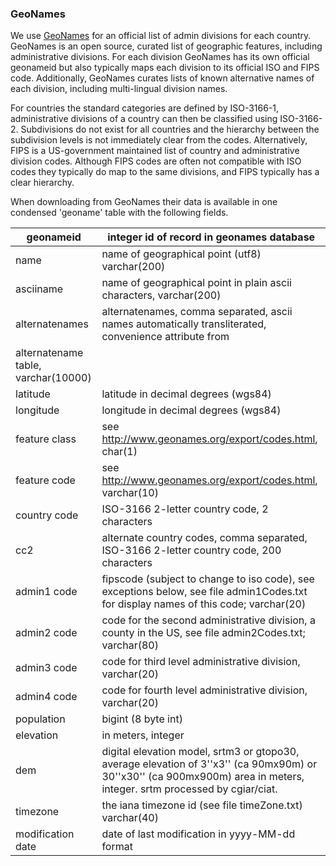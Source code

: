 ### GeoNames

We use [GeoNames](https://download.geonames.org/export/) for an official list of admin divisions for each country. GeoNames is an open source, curated list of geographic features, including administrative divisions. For each division GeoNames has its own official geonameid but also typically maps each division to its official ISO and FIPS code. Additionally, GeoNames curates lists of known alternative names of each division, including multi-lingual division names.

For countries the standard categories are defined by ISO-3166-1, administrative
divisions of a country can then be classified using ISO-3166-2. Subdivisions do not exist for all countries and the hierarchy between the subdivision levels is not immediately clear from the codes. Alternatively, FIPS is a US-government maintained list of country and administrative division codes. Although FIPS codes are often not compatible with ISO codes they typically do map to the same divisions, and FIPS typically has a clear hierarchy.

When downloading from GeoNames their data is available in one condensed 'geoname' table with the following fields.


| geonameid         | integer id of record in geonames database | 
--------------------| ------------------------------|
| name              | name of geographical point (utf8) varchar(200) | 
| asciiname         | name of geographical point in plain ascii characters, varchar(200)| 
| alternatenames    | alternatenames, comma separated, ascii names automatically transliterated, convenience attribute from 
| alternatename table, varchar(10000)| 
| latitude          | latitude in decimal degrees (wgs84)| 
| longitude         | longitude in decimal degrees (wgs84)| 
| feature class     | see http://www.geonames.org/export/codes.html, char(1)| 
| feature code      | see http://www.geonames.org/export/codes.html, varchar(10)| 
| country code      | ISO-3166 2-letter country code, 2 characters| 
| cc2               | alternate country codes, comma separated, ISO-3166 2-letter country code, 200 characters| 
| admin1 code       | fipscode (subject to change to iso code), see exceptions below, see file admin1Codes.txt for display names of this code; varchar(20)| 
| admin2 code       | code for the second administrative division, a county in the US, see file admin2Codes.txt; varchar(80) | 
| admin3 code       | code for third level administrative division, varchar(20)| 
| admin4 code       | code for fourth level administrative division, varchar(20)| 
| population        | bigint (8 byte int) | 
| elevation         | in meters, integer| 
| dem               | digital elevation model, srtm3 or gtopo30, average elevation of 3''x3'' (ca 90mx90m) or 30''x30'' (ca 900mx900m) area in meters, integer. srtm processed by cgiar/ciat.| 
| timezone          | the iana timezone id (see file timeZone.txt) varchar(40)| 
| modification date | date of last modification in yyyy-MM-dd format| 
